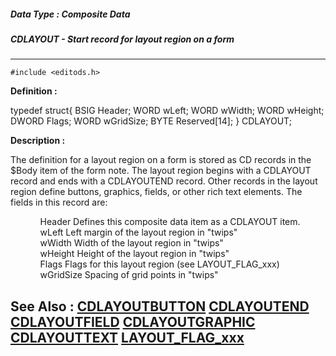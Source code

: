 ##### Data Type : Composite Data
##### CDLAYOUT - Start record for layout region on a form
---
```
#include <editods.h>
```

**Definition :**

typedef struct{
   BSIG   Header;
   WORD   wLeft;
   WORD   wWidth;
   WORD   wHeight;
   DWORD  Flags;
   WORD   wGridSize;
   BYTE   Reserved[14];
} CDLAYOUT;

**Description :**

The definition for a layout region on a form is stored as CD records in the $Body item of the form note.  The layout region begins with a CDLAYOUT record and ends with a CDLAYOUTEND record.  Other records in the layout region define buttons, graphics, fields, or other rich text elements.  The fields in this record are:<br>

<ul>
<ul>Header	Defines this composite data item as a CDLAYOUT item.<br>
wLeft	Left margin of the layout region in &quot;twips&quot;<br>
wWidth	Width of the layout region in &quot;twips&quot;<br>
wHeight	Height of the layout region in &quot;twips&quot;<br>
Flags	Flags for this layout region (see LAYOUT_FLAG_xxx)<br>
wGridSize	Spacing of grid points in &quot;twips&quot;</ul>
</ul>



**See Also :**
[CDLAYOUTBUTTON](/domino-c-api-docs/reference/Data/CDLAYOUTBUTTON)
[CDLAYOUTEND](/domino-c-api-docs/reference/Data/CDLAYOUTEND)
[CDLAYOUTFIELD](/domino-c-api-docs/reference/Data/CDLAYOUTFIELD)
[CDLAYOUTGRAPHIC](/domino-c-api-docs/reference/Data/CDLAYOUTGRAPHIC)
[CDLAYOUTTEXT](/domino-c-api-docs/reference/Data/CDLAYOUTTEXT)
[LAYOUT_FLAG_xxx](/domino-c-api-docs/reference/Symb/LAYOUT_FLAG_xxx)
---
